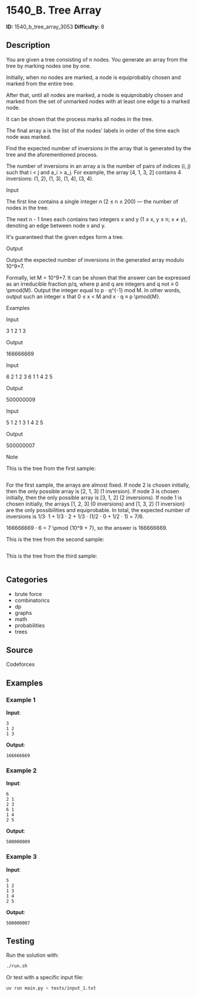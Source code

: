 # 1540_B. Tree Array

**ID:** 1540_b_tree_array_3053
**Difficulty:** 8

## Description

You are given a tree consisting of n nodes. You generate an array from the tree by marking nodes one by one.

Initially, when no nodes are marked, a node is equiprobably chosen and marked from the entire tree. 

After that, until all nodes are marked, a node is equiprobably chosen and marked from the set of unmarked nodes with at least one edge to a marked node. 

It can be shown that the process marks all nodes in the tree. 

The final array a is the list of the nodes' labels in order of the time each node was marked.

Find the expected number of inversions in the array that is generated by the tree and the aforementioned process.

The number of inversions in an array a is the number of pairs of indices (i, j) such that i < j and a_i > a_j. For example, the array [4, 1, 3, 2] contains 4 inversions: (1, 2), (1, 3), (1, 4), (3, 4).

Input

The first line contains a single integer n (2 ≤ n ≤ 200) — the number of nodes in the tree.

The next n - 1 lines each contains two integers x and y (1 ≤ x, y ≤ n; x ≠ y), denoting an edge between node x and y.

It's guaranteed that the given edges form a tree.

Output

Output the expected number of inversions in the generated array modulo 10^9+7.

Formally, let M = 10^9+7. It can be shown that the answer can be expressed as an irreducible fraction p/q, where p and q are integers and q not ≡ 0 \pmod{M}. Output the integer equal to p ⋅ q^{-1} mod M. In other words, output such an integer x that 0 ≤ x < M and x ⋅ q ≡ p \pmod{M}.

Examples

Input


3
1 2
1 3


Output


166666669


Input


6
2 1
2 3
6 1
1 4
2 5


Output


500000009


Input


5
1 2
1 3
1 4
2 5


Output


500000007

Note

This is the tree from the first sample:

<image>

For the first sample, the arrays are almost fixed. If node 2 is chosen initially, then the only possible array is [2, 1, 3] (1 inversion). If node 3 is chosen initially, then the only possible array is [3, 1, 2] (2 inversions). If node 1 is chosen initially, the arrays [1, 2, 3] (0 inversions) and [1, 3, 2] (1 inversion) are the only possibilities and equiprobable. In total, the expected number of inversions is 1/3⋅ 1 + 1/3 ⋅ 2 + 1/3 ⋅ (1/2 ⋅ 0 + 1/2 ⋅ 1) = 7/6. 

166666669 ⋅ 6 = 7 \pmod {10^9 + 7}, so the answer is 166666669.

This is the tree from the second sample: 

<image>

This is the tree from the third sample: 

<image>

## Categories

- brute force
- combinatorics
- dp
- graphs
- math
- probabilities
- trees

## Source

Codeforces

## Examples

### Example 1

**Input**:
```
3
1 2
1 3
```

**Output**:
```
166666669
```

### Example 2

**Input**:
```
6
2 1
2 3
6 1
1 4
2 5
```

**Output**:
```
500000009
```

### Example 3

**Input**:
```
5
1 2
1 3
1 4
2 5
```

**Output**:
```
500000007
```


## Testing

Run the solution with:

```bash
./run.sh
```

Or test with a specific input file:

```bash
uv run main.py < tests/input_1.txt
```
